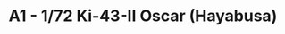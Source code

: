 ---
layout: product
title: "A1 - 1/72  Ki-43-II Oscar (Hayabusa)"
price: "1300" 
desc: "Maketa"
img_path: "/assets/img/HASE 00131.webp"
brand: "Hasegawa"
available: false
special_offer: false
new: false
soon: false
cat: "010000"
subcat: "015700"
subsubcat: "0N/A"
sifra: "HASE 00131"
popular: false
spec: false
---